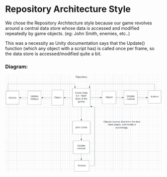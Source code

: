 # Repository Architecture Style

We chose the Repository Architecture style because our game revolves around a central data store whose data is accessed and modified repeatedly by game objects. (eg: John Smith, enemies, etc..)  

This was a necessity as Unity documentation says that the Update() function (which any object with a script has) is called once per frame, so the data store is accessed/modified quite a bit. 

### Diagram:
![Repository Architecture Style](repository.png)
